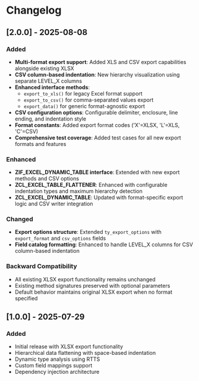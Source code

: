# Changelog

## [2.0.0] - 2025-08-08
  
### Added

- **Multi-format export support**: Added XLS and CSV export capabilities alongside existing XLSX  
- **CSV column-based indentation**: New hierarchy visualization using separate LEVEL_X columns  
- **Enhanced interface methods**:
  - `export_to_xls()` for legacy Excel format support  
  - `export_to_csv()` for comma-separated values export  
  - `export_data()` for generic format-agnostic export  
- **CSV configuration options**: Configurable delimiter, enclosure, line ending, and indentation style  
- **Format constants**: Added export format codes ('X'=XLSX, 'L'=XLS, 'C'=CSV)  
- **Comprehensive test coverage**: Added test cases for all new export formats and features  
  
### Enhanced

- **ZIF_EXCEL_DYNAMIC_TABLE interface**: Extended with new export methods and CSV options  
- **ZCL_EXCEL_TABLE_FLATTENER**: Enhanced with configurable indentation types and maximum hierarchy detection  
- **ZCL_EXCEL_DYNAMIC_TABLE**: Updated with format-specific export logic and CSV writer integration  
  
### Changed

- **Export options structure**: Extended `ty_export_options` with `export_format` and `csv_options` fields  
- **Field catalog formatting**: Enhanced to handle LEVEL_X columns for CSV column-based indentation  
  
### Backward Compatibility

- All existing XLSX export functionality remains unchanged  
- Existing method signatures preserved with optional parameters  
- Default behavior maintains original XLSX export when no format specified  
  
## [1.0.0] - 2025-07-29
  
### Added

- Initial release with XLSX export functionality  
- Hierarchical data flattening with space-based indentation  
- Dynamic type analysis using RTTS  
- Custom field mappings support  
- Dependency injection architecture
